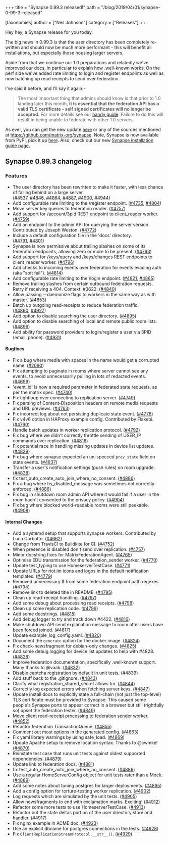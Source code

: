 +++
title = "Synapse 0.99.3 released!"
path = "/blog/2019/04/01/synapse-0-99-3-released"

[taxonomies]
author = ["Neil Johnson"]
category = ["Releases"]
+++

Hey hey, a Synapse release for you today.

The big news in 0.99.3 is that the user directory has been completely re-written and should now be much more performant - this will benefit all installations, but especially those housing larger servers.

Aside from that we continue our 1.0 preparations and relatedly we've improved our docs, in particular to explain how .well-known works. On the perf side we've added rate limiting to login and register endpoints as well as now batching up read receipts to send over federation.

I've said it before, and I'll say it again:-

> The most important thing that admins should know is that prior to 1.0 landing later this month, <strong>it is essential that the federation API has a valid TLS certificate - self signed certificates will no longer be accepted.</strong> For more details see our <a href="https://github.com/matrix-org/synapse/blob/master/docs/MSC1711_certificates_FAQ.md">handy guide</a>. Failure to do this will result in being unable to federate with other 1.0 servers.

As ever, you can get the new update <a href="https://github.com/matrix-org/synapse/releases/tag/v0.99.3">here</a> or any of the sources mentioned at <a href="https://github.com/matrix-org/synapse">https://github.com/matrix-org/synapse</a>. Note, Synapse is now available from PyPI, pick it up <a href="https://pypi.org/project/matrix-synapse/">here</a>. Also, check out our new <a href="/docs/guides/installing-synapse">Synapse installation guide page.</a>

## Synapse 0.99.3 changelog

### Features

<ul>
  <li>The user directory has been rewritten to make it faster, with less chance of falling behind on a large server. (<a href="https://github.com/matrix-org/synapse/issues/4537">#4537</a>, <a href="https://github.com/matrix-org/synapse/issues/4846">#4846</a>, <a href="https://github.com/matrix-org/synapse/issues/4864">#4864</a>, <a href="https://github.com/matrix-org/synapse/issues/4887">#4887</a>, <a href="https://github.com/matrix-org/synapse/issues/4900">#4900</a>, <a href="https://github.com/matrix-org/synapse/issues/4944">#4944</a>)</li>
  <li>Add configurable rate limiting to the /register endpoint. (<a href="https://github.com/matrix-org/synapse/issues/4735">#4735</a>, <a href="https://github.com/matrix-org/synapse/issues/4804">#4804</a>)</li>
  <li>Move server key queries to federation reader. (<a href="https://github.com/matrix-org/synapse/issues/4757">#4757</a>)</li>
  <li>Add support for /account/3pid REST endpoint to client_reader worker. (<a href="https://github.com/matrix-org/synapse/issues/4759">#4759</a>)</li>
  <li>Add an endpoint to the admin API for querying the server version. Contributed by Joseph Weston. (<a href="https://github.com/matrix-org/synapse/issues/4772">#4772</a>)</li>
  <li>Include a default configuration file in the 'docs' directory. (<a href="https://github.com/matrix-org/synapse/issues/4791">#4791</a>, <a href="https://github.com/matrix-org/synapse/issues/4801">#4801</a>)</li>
  <li>Synapse is now permissive about trailing slashes on some of its federation endpoints, allowing zero or more to be present. (<a href="https://github.com/matrix-org/synapse/issues/4793">#4793</a>)</li>
  <li>Add support for /keys/query and /keys/changes REST endpoints to client_reader worker. (<a href="https://github.com/matrix-org/synapse/issues/4796">#4796</a>)</li>
  <li>Add checks to incoming events over federation for events evading auth (aka "soft fail"). (<a href="https://github.com/matrix-org/synapse/issues/4814">#4814</a>)</li>
  <li>Add configurable rate limiting to the /login endpoint. (<a href="https://github.com/matrix-org/synapse/issues/4821">#4821</a>, <a href="https://github.com/matrix-org/synapse/issues/4865">#4865</a>)</li>
  <li>Remove trailing slashes from certain outbound federation requests. Retry if receiving a 404. Context: #3622. (<a href="https://github.com/matrix-org/synapse/issues/4840">#4840</a>)</li>
  <li>Allow passing --daemonize flags to workers in the same way as with master. (<a href="https://github.com/matrix-org/synapse/issues/4853">#4853</a>)</li>
  <li>Batch up outgoing read-receipts to reduce federation traffic. (<a href="https://github.com/matrix-org/synapse/issues/4890">#4890</a>, <a href="https://github.com/matrix-org/synapse/issues/4927">#4927</a>)</li>
  <li>Add option to disable searching the user directory. (<a href="https://github.com/matrix-org/synapse/issues/4895">#4895</a>)</li>
  <li>Add option to disable searching of local and remote public room lists. (<a href="https://github.com/matrix-org/synapse/issues/4896">#4896</a>)</li>
  <li>Add ability for password providers to login/register a user via 3PID (email, phone). (<a href="https://github.com/matrix-org/synapse/issues/4931">#4931</a>)</li>
</ul>

#### Bugfixes

<ul>
  <li>Fix a bug where media with spaces in the name would get a corrupted name. (<a href="https://github.com/matrix-org/synapse/issues/2090">#2090</a>)</li>
  <li>Fix attempting to paginate in rooms where server cannot see any events, to avoid unnecessarily pulling in lots of redacted events. (<a href="https://github.com/matrix-org/synapse/issues/4699">#4699</a>)</li>
  <li>'event_id' is now a required parameter in federated state requests, as per the matrix spec. (<a href="https://github.com/matrix-org/synapse/issues/4740">#4740</a>)</li>
  <li>Fix tightloop over connecting to replication server. (<a href="https://github.com/matrix-org/synapse/issues/4749">#4749</a>)</li>
  <li>Fix parsing of Content-Disposition headers on remote media requests and URL previews. (<a href="https://github.com/matrix-org/synapse/issues/4763">#4763</a>)</li>
  <li>Fix incorrect log about not persisting duplicate state event. (<a href="https://github.com/matrix-org/synapse/issues/4776">#4776</a>)</li>
  <li>Fix v4v6 option in HAProxy example config. Contributed by Flakebi. (<a href="https://github.com/matrix-org/synapse/issues/4790">#4790</a>)</li>
  <li>Handle batch updates in worker replication protocol. (<a href="https://github.com/matrix-org/synapse/issues/4792">#4792</a>)</li>
  <li>Fix bug where we didn't correctly throttle sending of USER_IP commands over replication. (<a href="https://github.com/matrix-org/synapse/issues/4818">#4818</a>)</li>
  <li>Fix potential race in handling missing updates in device list updates. (<a href="https://github.com/matrix-org/synapse/issues/4829">#4829</a>)</li>
  <li>Fix bug where synapse expected an un-specced <code>prev_state</code> field on state events. (<a href="https://github.com/matrix-org/synapse/issues/4837">#4837</a>)</li>
  <li>Transfer a user's notification settings (push rules) on room upgrade. (<a href="https://github.com/matrix-org/synapse/issues/4838">#4838</a>)</li>
  <li>fix test_auto_create_auto_join_where_no_consent. (<a href="https://github.com/matrix-org/synapse/issues/4886">#4886</a>)</li>
  <li>Fix a bug where hs_disabled_message was sometimes not correctly enforced. (<a href="https://github.com/matrix-org/synapse/issues/4888">#4888</a>)</li>
  <li>Fix bug in shutdown room admin API where it would fail if a user in the room hadn't consented to the privacy policy. (<a href="https://github.com/matrix-org/synapse/issues/4904">#4904</a>)</li>
  <li>Fix bug where blocked world-readable rooms were still peekable. (<a href="https://github.com/matrix-org/synapse/issues/4908">#4908</a>)</li>
</ul>

#### Internal Changes

<ul>
  <li>Add a systemd setup that supports synapse workers. Contributed by Luca Corbatto. (<a href="https://github.com/matrix-org/synapse/issues/4662">#4662</a>)</li>
  <li>Change from TravisCI to Buildkite for CI. (<a href="https://github.com/matrix-org/synapse/issues/4752">#4752</a>)</li>
  <li>When presence is disabled don't send over replication. (<a href="https://github.com/matrix-org/synapse/issues/4757">#4757</a>)</li>
  <li>Minor docstring fixes for MatrixFederationAgent. (<a href="https://github.com/matrix-org/synapse/issues/4765">#4765</a>)</li>
  <li>Optimise EDU transmission for the federation_sender worker. (<a href="https://github.com/matrix-org/synapse/issues/4770">#4770</a>)</li>
  <li>Update test_typing to use HomeserverTestCase. (<a href="https://github.com/matrix-org/synapse/issues/4771">#4771</a>)</li>
  <li>Update URLs for riot.im icons and logos in the default notification templates. (<a href="https://github.com/matrix-org/synapse/issues/4779">#4779</a>)</li>
  <li>Removed unnecessary $ from some federation endpoint path regexes. (<a href="https://github.com/matrix-org/synapse/issues/4794">#4794</a>)</li>
  <li>Remove link to deleted title in README. (<a href="https://github.com/matrix-org/synapse/issues/4795">#4795</a>)</li>
  <li>Clean up read-receipt handling. (<a href="https://github.com/matrix-org/synapse/issues/4797">#4797</a>)</li>
  <li>Add some debug about processing read receipts. (<a href="https://github.com/matrix-org/synapse/issues/4798">#4798</a>)</li>
  <li>Clean up some replication code. (<a href="https://github.com/matrix-org/synapse/issues/4799">#4799</a>)</li>
  <li>Add some docstrings. (<a href="https://github.com/matrix-org/synapse/issues/4815">#4815</a>)</li>
  <li>Add debug logger to try and track down #4422. (<a href="https://github.com/matrix-org/synapse/issues/4816">#4816</a>)</li>
  <li>Make shutdown API send explanation message to room after users have been forced joined. (<a href="https://github.com/matrix-org/synapse/issues/4817">#4817</a>)</li>
  <li>Update example_log_config.yaml. (<a href="https://github.com/matrix-org/synapse/issues/4820">#4820</a>)</li>
  <li>Document the <code>generate</code> option for the docker image. (<a href="https://github.com/matrix-org/synapse/issues/4824">#4824</a>)</li>
  <li>Fix check-newsfragment for debian-only changes. (<a href="https://github.com/matrix-org/synapse/issues/4825">#4825</a>)</li>
  <li>Add some debug logging for device list updates to help with #4828. (<a href="https://github.com/matrix-org/synapse/issues/4828">#4828</a>)</li>
  <li>Improve federation documentation, specifically .well-known support. Many thanks to @vaab. (<a href="https://github.com/matrix-org/synapse/issues/4832">#4832</a>)</li>
  <li>Disable captcha registration by default in unit tests. (<a href="https://github.com/matrix-org/synapse/issues/4839">#4839</a>)</li>
  <li>Add stuff back to the .gitignore. (<a href="https://github.com/matrix-org/synapse/issues/4843">#4843</a>)</li>
  <li>Clarify what registration_shared_secret allows for. (<a href="https://github.com/matrix-org/synapse/issues/4844">#4844</a>)</li>
  <li>Correctly log expected errors when fetching server keys. (<a href="https://github.com/matrix-org/synapse/issues/4847">#4847</a>)</li>
  <li>Update install docs to explicitly state a full-chain (not just the top-level) TLS certificate must be provided to Synapse. This caused some people's Synapse ports to appear correct in a browser but still (rightfully so) upset the federation tester. (<a href="https://github.com/matrix-org/synapse/issues/4849">#4849</a>)</li>
  <li>Move client read-receipt processing to federation sender worker. (<a href="https://github.com/matrix-org/synapse/issues/4852">#4852</a>)</li>
  <li>Refactor federation TransactionQueue. (<a href="https://github.com/matrix-org/synapse/issues/4855">#4855</a>)</li>
  <li>Comment out most options in the generated config. (<a href="https://github.com/matrix-org/synapse/issues/4863">#4863</a>)</li>
  <li>Fix yaml library warnings by using safe_load. (<a href="https://github.com/matrix-org/synapse/issues/4869">#4869</a>)</li>
  <li>Update Apache setup to remove location syntax. Thanks to @cwmke! (<a href="https://github.com/matrix-org/synapse/issues/4870">#4870</a>)</li>
  <li>Reinstate test case that runs unit tests against oldest supported dependencies. (<a href="https://github.com/matrix-org/synapse/issues/4879">#4879</a>)</li>
  <li>Update link to federation docs. (<a href="https://github.com/matrix-org/synapse/issues/4881">#4881</a>)</li>
  <li>fix test_auto_create_auto_join_where_no_consent. (<a href="https://github.com/matrix-org/synapse/issues/4886">#4886</a>)</li>
  <li>Use a regular HomeServerConfig object for unit tests rater than a Mock. (<a href="https://github.com/matrix-org/synapse/issues/4889">#4889</a>)</li>
  <li>Add some notes about tuning postgres for larger deployments. (<a href="https://github.com/matrix-org/synapse/issues/4895">#4895</a>)</li>
  <li>Add a config option for torture-testing worker replication. (<a href="https://github.com/matrix-org/synapse/issues/4902">#4902</a>)</li>
  <li>Log requests which are simulated by the unit tests. (<a href="https://github.com/matrix-org/synapse/issues/4905">#4905</a>)</li>
  <li>Allow newsfragments to end with exclamation marks. Exciting! (<a href="https://github.com/matrix-org/synapse/issues/4912">#4912</a>)</li>
  <li>Refactor some more tests to use HomeserverTestCase. (<a href="https://github.com/matrix-org/synapse/issues/4913">#4913</a>)</li>
  <li>Refactor out the state deltas portion of the user directory store and handler. (<a href="https://github.com/matrix-org/synapse/issues/4917">#4917</a>)</li>
  <li>Fix nginx example in ACME doc. (<a href="https://github.com/matrix-org/synapse/issues/4923">#4923</a>)</li>
  <li>Use an explicit dbname for postgres connections in the tests. (<a href="https://github.com/matrix-org/synapse/issues/4928">#4928</a>)</li>
  <li>Fix <code>ClientReplicationStreamProtocol.__str__()</code>. (<a href="https://github.com/matrix-org/synapse/issues/4929">#4929</a>)</li>
</ul>
